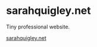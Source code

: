 sarahquigley.net
================

Tiny professional website.

[sarahquigley.net](http://sarahquigley.net)

